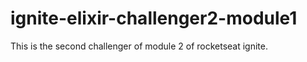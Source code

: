 # ignite-elixir-challenger2-module1
This is the second challenger of module 2 of rocketseat ignite.
